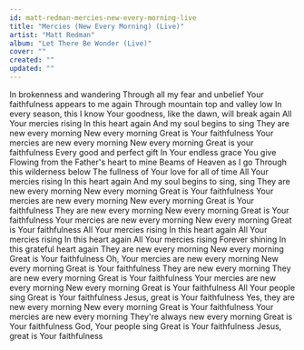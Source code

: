 ```yaml
---
id: matt-redman-mercies-new-every-morning-live
title: "Mercies (New Every Morning) (Live)"
artist: "Matt Redman"
album: "Let There Be Wonder (Live)"
cover: ""
created: ""
updated: ""
---
```


In brokenness and wandering
Through all my fear and unbelief
Your faithfulness appears to me again
Through mountain top and valley low
In every season, this I know
Your goodness, like the dawn, will break again
All Your mercies rising
In this heart again
And my soul begins to sing
They are new every morning
New every morning
Great is Your faithfulness
Your mercies are new every morning
New every morning
Great is your faithfulness
Every good and perfect gift
In Your endless grace You give
Flowing from the Father's heart to mine
Beams of Heaven as I go
Through this wilderness below
The fullness of Your love for all of time
All Your mercies rising
In this heart again
And my soul begins to sing, sing
They are new every morning
New every morning
Great is Your faithfulness
Your mercies are new every morning
New every morning
Great is Your faithfulness
They are new every morning
New every morning
Great is Your faithfulness
Your mercies are new every morning
New every morning
Great is Your faithfulness
All Your mercies rising
In this heart again
All Your mercies rising
In this heart again
All Your mercies rising
Forever shining
In this grateful heart again
They are new every morning
New every morning
Great is Your faithfulness
Oh, Your mercies are new every morning
New every morning
Great is Your faithfulness
They are new every morning
They are new every morning
Great is Your faithfulness
Your mercies are new every morning
New every morning
Great is Your faithfulness
All Your people sing
Great is Your faithfulness
Jesus, great is Your faithfulness
Yes, they are new every morning
New every morning
Great is Your faithfulness
Your mercies are new every morning
They're always new every morning
Great is Your faithfulness
God, Your people sing
Great is Your faithfulness
Jesus, great is Your faithfulness